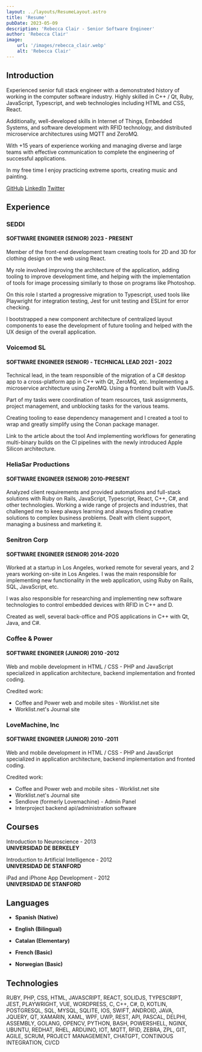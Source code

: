 ```yaml
---
layout: ../layouts/ResumeLayout.astro
title: 'Resume'
pubDate: 2023-05-09
description: 'Rebecca Clair - Senior Software Engineer'
author: 'Rebecca Clair'
image:
    url: '/images/rebecca_clair.webp'
    alt: 'Rebecca Clair'
---
```



## Introduction

Experienced senior full stack engineer with a demonstrated history of working in the computer software industry. Highly skilled in C++ / Qt, Ruby, JavaScript, Typescript, and web technologies including HTML and CSS, React.

Additionally, well-developed skills in Internet of Things, Embedded Systems, and software development with RFID technology, and distributed microservice architectures using MQTT and ZeroMQ.

With +15 years of experience working and managing diverse and large teams with effective communication to complete the engineering of successful applications.

In my free time I enjoy practicing extreme sports, creating music and painting.

[GitHub](https://github.com/becksClair) [LinkedIn](https://linkedin.com/in/rebecca-clair) [Twitter](https://twitter.com/becksClair)

## Experience

### SEDDI

#### SOFTWARE ENGINEER (SENIOR) 2023 - PRESENT

Member of the front-end development team creating tools for 2D and 3D for clothing design on the web using React.

My role involved improving the architecture of the application, adding tooling to improve development time, and helping with the implementation of tools for image processing similarly to those on programs like Photoshop.

On this role I started a progressive migration to Typescript, used tools like Playwright for integration testing, Jest for unit testing and ESLint for error checking.

I  bootstrapped  a  new  component  architecture  of  centralized  layout  components  to  ease  the  development of future tooling and helped with the UX design of the overall application.

### Voicemod SL

#### SOFTWARE ENGINEER (SENIOR) - TECHNICAL LEAD 2021 - 2022

Technical lead, in the team responsible of the migration of a C# desktop app to a cross-platform app in C++ with Qt, ZeroMQ, etc. Implementing a microservice architecture using ZeroMQ. Using a frontend built with VueJS.

Part of my tasks were coordination of team resources, task assignments, project management, and unblocking tasks for the various teams.

Creating tooling to ease dependency management and I created a tool to wrap and greatly simplify using the Conan package manager.

Link to the article about the tool And implementing workflows for generating multi-binary builds on the Cl pipelines with the newly introduced Apple Silicon architecture.

### HeliaSar Productions

#### SOFTWARE ENGINEER (SENIOR) 2010-PRESENT

Analyzed client requirements and provided automations and full-stack solutions with Ruby on Rails, JavaScript, Typescript, React, C++, C#, and other technologies. Working a wide range of projects and industries, that challenged me to keep always learning and always finding creative solutions to complex business problems. Dealt with client support, managing a business and marketing it.

### Senitron Corp

#### SOFTWARE ENGINEER (SENIOR) 2014-2020

Worked at a startup in Los Angeles, worked remote for several years, and 2 years working on-site in Los Angeles. I was the main responsible for implementing new functionality in the web application, using Ruby on Rails, SQL, JavaScript, etc.

I  was  also  responsible  for  researching  and  implementing  new  software  technologies  to  control  embedded devices with RFID in C++ and D.

Created as well, several back-office and POS applications in C++ with Qt, Java, and C#.

### Coffee & Power

#### SOFTWARE ENGINEER (JUNIOR) 2010 -2012

Web and mobile development in HTML / CSS - PHP and JavaScript specialized in application architecture, backend implementation and fronted coding.

Credited work:

- Coffee and Power web and mobile sites - Worklist.net site
- Worklist.net's Journal site

### LoveMachine, Inc

#### SOFTWARE ENGINEER (JUNIOR) 2010 -2011

Web and mobile development in HTML / CSS - PHP and JavaScript specialized in application architecture, backend implementation and fronted coding.  

Credited work:

- Coffee and Power web and mobile sites - Worklist.net site
- Worklist.net's Journal site
- Sendlove (formerly Lovemachine) - Admin Panel
- Interproject backend api/administration software

## Courses

Introduction to Neuroscience - 2013  
**UNIVERSIDAD DE BERKELEY**

Introduction to Artificial Intelligence - 2012  
**UNIVERSIDAD DE STANFORD**

iPad and iPhone App Development - 2012  
**UNIVERSIDAD DE STANFORD**

## Languages

- **Spanish (Native)**

- **English (Bilingual)**

- **Catalan (Elementary)**

- **French (Basic)**

- **Norwegian (Basic)**

## Technologies

RUBY, PHP, CSS, HTML, JAVASCRIPT, REACT, SOLIDJS, TYPESCRIPT, JEST, PLAYWRIGHT, VUE, WORDPRESS, C, C++, C#, D, KOTLIN, POSTGRESQL, SQL, MYSQL, SQLITE, IOS, SWIFT, ANDROID, JAVA, JQUERY, QT, XAMARIN, XAML, WPF, UWP, REST, API, PASCAL, DELPHI, ASSEMBLY, GOLANG, OPENCV, PYTHON, BASH, POWERSHELL, NGINX, UBUNTU, REDHAT, RHEL, ARDUINO, IOT, MQTT, RFID, ZEBRA, ZPL, GIT, AGILE, SCRUM, PROJECT MANAGEMENT, CHATGPT, CONTINOUS INTEGRATION, CI/CD
